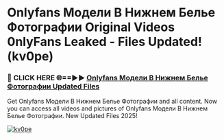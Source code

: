 # Onlyfans Модели В Нижнем Белье Фотографии Original Videos 0nlyFans Leaked - Files Updated! (kv0pe)

<h3>🔴 CLICK HERE 🌐==►► <a href="https://tinyurl.com/ehrbuxhb" rel="nofollow">Onlyfans Модели В Нижнем Белье Фотографии Updated Files</a></h3>

Get Onlyfans Модели В Нижнем Белье Фотографии and all content. Now you can access all videos and pictures of Onlyfans Модели В Нижнем Белье Фотографии. New Updated Files 2025!

[![kv0pe](https://i.imgur.com/lVYEuWS.gif)](https://tinyurl.com/ehrbuxhb)
